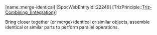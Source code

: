 ﻿---
type: TrizPrincipleSub
aliases:
- merge-identical
license: CC BY-SA 4.0
copyright: https://github.com/SpocWeb
IsDeleted: false
IsReadOnly: false
Confidential: public
tags: 
- Triz/Principle/Sub
---
[name::merge-identical]
[SpocWebEntityId::22249]
[TrizPrinciple::[Triz-Combining_(Integration)](tech/Triz/Principle/Triz-Combining_(Integration).md)]

Bring closer together (or merge) identical or similar objects, assemble identical or similar parts to perform parallel operations.
